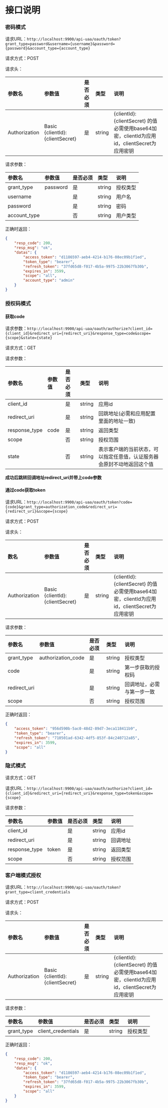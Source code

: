 # 接口说明

### 密码模式

请求URL：`http://localhost:9900/api-uaa/oauth/token?grant_type=password&username={username}&password={password}&account_type={account_type}`

请求方式：POST

请求头：

| 参数名        | 参数值                          | 是否必须 | 类型   | 说明                                                         |
| :------------ | :------------------------------ | :------- | :----- | :----------------------------------------------------------- |
| Authorization | Basic {clientId}:{clientSecret} | 是       | string | {clientId}:{clientSecret} 的值必需使用base64加密，clientId为应用id，clientSecret为应用密钥 |

请求参数：

| 参数名       | 参数值   | 是否必须 | 类型   | 说明     |
| :----------- | :------- | :------- | :----- | :------- |
| grant_type   | password | 是       | string | 授权类型 |
| username     |          | 是       | string | 用户名   |
| password     |          | 是       | string | 密码     |
| account_type |          | 否       | string | 用户类型 |

正确时返回：

```json
{
    "resp_code": 200,
    "resp_msg": "ok",
    "datas": {
        "access_token": "d1186597-aeb4-4214-b176-08ec09b1f1ed",
        "token_type": "bearer",
        "refresh_token": "37fd65d8-f017-4b5a-9975-22b3067fb30b",
        "expires_in": 3599,
        "scope": "all",
        "account_type": "admin"
    }
}
```

### 授权码模式

#### 获取code

请求参数：`http://localhost:9900/api-uaa/oauth/authorize?client_id={client_id}&redirect_uri={redirect_uri}&response_type=code&scope={scope}&state={state}`

请求方式：GET

请求参数：

| 参数名        | 参数值 | 是否必须 | 类型   | 说明                                                         |
| :------------ | :----- | :------- | :----- | :----------------------------------------------------------- |
| client_id     |        | 是       | string | 应用id                                                       |
| redirect_uri  |        | 是       | string | 回跳地址(必需和应用配置里面的地址一致)                       |
| response_type | code   | 是       | string | 返回类型                                                     |
| scope         |        | 否       | string | 授权范围                                                     |
| state         |        | 否       | string | 表示客户端的当前状态，可以指定任意值，认证服务器会原封不动地返回这个值 |

**成功后跳转回调地址redirect_uri并带上code参数**

#### 通过code获取token

请求URL：`http://localhost:9900/api-uaa/oauth/token?code={code}&grant_type=authorization_code&redirect_uri={redirect_uri}&scope={scope}`

请求方式：POST

请求头：

| 数名          | 参数值                          | 是否必须 | 类型   | 说明                                                         |
| :------------ | :------------------------------ | :------- | :----- | :----------------------------------------------------------- |
| Authorization | Basic {clientId}:{clientSecret} | 是       | string | {clientId}:{clientSecret} 的值必需使用base64加密，clientId为应用id，clientSecret为应用密钥 |

请求参数：

| 参数名       | 参数值             | 是否必须 | 类型   | 说明                       |
| :----------- | :----------------- | :------- | :----- | :------------------------- |
| grant_type   | authorization_code | 是       | string | 授权类型                   |
| code         |                    | 是       | string | 第一步获取的授权码         |
| redirect_uri |                    | 是       | string | 回调地址，必需与第一步一致 |
| scope        |                    | 否       | string | 授权范围                   |

正确时返回：

```json
{
    "access_token": "956d590b-5ac0-48d2-89d7-3eca118411b9",
    "token_type": "bearer",
    "refresh_token": "710501ad-6342-4df5-853f-84c240712a85",
    "expires_in": 3599,
    "scope": "all"
}
```

### 隐式模式

请求方式：GET

请求URL：`http://localhost:9900/api-uaa/oauth/authorize?client_id={client_id}&redirect_uri={redirect_uri}&response_type=token&scope={scope}`

请求参数：

| 参数名        | 参数值 | 是否必须 | 类型   | 说明     |
| :------------ | :----- | :------- | :----- | :------- |
| client_id     |        | 是       | string | 应用id   |
| redirect_uri  |        | 是       | string | 回调地址 |
| response_type | token  | 是       | string | 返回类型 |
| scope         |        | 否       | string | 授权范围 |

### 客户端模式授权

请求URL：`http://localhost:9900/api-uaa/oauth/token?grant_type=client_credentials`

请求方式：POST

请求头：

| 参数名        | 参数值                          | 是否必须 | 类型   | 说明                                                         |
| :------------ | :------------------------------ | :------- | :----- | :----------------------------------------------------------- |
| Authorization | Basic {clientId}:{clientSecret} | 是       | string | {clientId}:{clientSecret} 的值必需使用base64加密，clientId为应用id，clientSecret为应用密钥 |

请求参数：

| 参数名     | 参数值             | 是否必须 | 类型   | 说明     |
| :--------- | :----------------- | :------- | :----- | :------- |
| grant_type | client_credentials | 是       | string | 授权类型 |

正确时返回：

```json
{
    "resp_code": 200,
    "resp_msg": "ok",
    "datas": {
        "access_token": "d1186597-aeb4-4214-b176-08ec09b1f1ed",
        "token_type": "bearer",
        "refresh_token": "37fd65d8-f017-4b5a-9975-22b3067fb30b",
        "expires_in": 3599,
        "scope": "all"
    }
}
```

